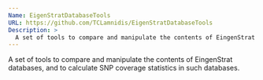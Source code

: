 ```yaml
---
Name: EigenStratDatabaseTools
URL: https://github.com/TCLamnidis/EigenStratDatabaseTools
Description: >
  A set of tools to compare and manipulate the contents of EingenStrat databases, and to calculate SNP coverage statistics in such databases.
---
```


A set of tools to compare and manipulate the contents of EingenStrat databases, and to calculate SNP coverage statistics in such databases.
